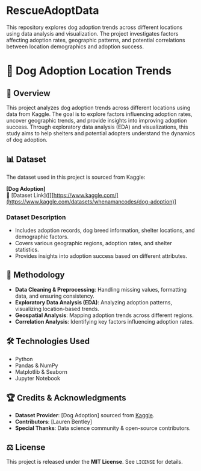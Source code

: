 # RescueAdoptData
This repository explores dog adoption trends across different locations using data analysis and visualization. The project investigates factors affecting adoption rates, geographic patterns, and potential correlations between location demographics and adoption success.

# 🐶 Dog Adoption Location Trends  
## 📌 Overview  
This project analyzes dog adoption trends across different locations using data from Kaggle. The goal is to explore factors influencing adoption rates, uncover geographic trends, and provide insights into improving adoption success. Through exploratory data analysis (EDA) and visualizations, this study aims to help shelters and potential adopters understand the dynamics of dog adoption.

## 📊 Dataset  
The dataset used in this project is sourced from Kaggle:  

**[Dog Adoption]**  
📌 [Dataset Link]([[[https://www.kaggle.com/](https://www.kaggle.com/datasets/whenamancodes/dog-adoption)]

### **Dataset Description**  
- Includes adoption records, dog breed information, shelter locations, and demographic factors.
- Covers various geographic regions, adoption rates, and shelter statistics.
- Provides insights into adoption success based on different attributes.

## 🔬 Methodology  
- **Data Cleaning & Preprocessing**: Handling missing values, formatting data, and ensuring consistency.
- **Exploratory Data Analysis (EDA)**: Analyzing adoption patterns, visualizing location-based trends.
- **Geospatial Analysis**: Mapping adoption trends across different regions.
- **Correlation Analysis**: Identifying key factors influencing adoption rates.

## 🛠️ Technologies Used  
- Python  
- Pandas & NumPy  
- Matplotlib & Seaborn  
- Jupyter Notebook  

## 🏆 Credits & Acknowledgments  
- **Dataset Provider**: [Dog Adoption] sourced from [Kaggle]([https://www.kaggle.com/](https://www.kaggle.com/datasets/whenamancodes/dog-adoption)).  
- **Contributors**: [Lauren Bentley]  
- **Special Thanks**: Data science community & open-source contributors.  

## ⚖️ License  
This project is released under the **MIT License**. See `LICENSE` for details. 
